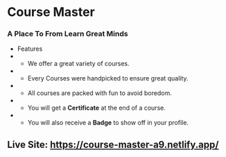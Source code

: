 # Course Master

### A Place To From Learn Great Minds

- Features
- - We offer a great variety of courses.
- - Every Courses were handpicked to ensure great quality.
- - All courses are packed with fun to avoid boredom.
- - You will get a **Certificate** at the end of a course.
- - You will also receive a **Badge** to show off in your profile.

## Live Site: https://course-master-a9.netlify.app/
